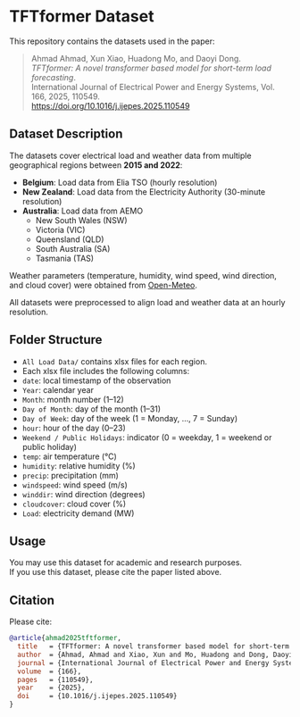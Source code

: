 # TFTformer Dataset

This repository contains the datasets used in the paper:

> Ahmad Ahmad, Xun Xiao, Huadong Mo, and Daoyi Dong.  
> *TFTformer: A novel transformer based model for short-term load forecasting*.  
> International Journal of Electrical Power and Energy Systems, Vol. 166, 2025, 110549.  
> https://doi.org/10.1016/j.ijepes.2025.110549

## Dataset Description

The datasets cover electrical load and weather data from multiple geographical regions between **2015 and 2022**:

- **Belgium**: Load data from Elia TSO (hourly resolution)  
- **New Zealand**: Load data from the Electricity Authority (30-minute resolution)  
- **Australia**: Load data from AEMO  
  - New South Wales (NSW)  
  - Victoria (VIC)  
  - Queensland (QLD)  
  - South Australia (SA)  
  - Tasmania (TAS)  

Weather parameters (temperature, humidity, wind speed, wind direction, and cloud cover) were obtained from [Open-Meteo](https://open-meteo.com/).

All datasets were preprocessed to align load and weather data at an hourly resolution.

## Folder Structure

- `All Load Data/` contains xlsx files for each region.  
- Each xlsx file includes the following columns:
- `date`: local timestamp of the observation  
- `Year`: calendar year  
- `Month`: month number (1–12)  
- `Day of Month`: day of the month (1–31)  
- `Day of Week`: day of the week (1 = Monday, …, 7 = Sunday)  
- `hour`: hour of the day (0–23)  
- `Weekend / Public Holidays`: indicator (0 = weekday, 1 = weekend or public holiday)  
- `temp`: air temperature (°C)  
- `humidity`: relative humidity (%)  
- `precip`: precipitation (mm)  
- `windspeed`: wind speed (m/s)  
- `winddir`: wind direction (degrees)  
- `cloudcover`: cloud cover (%)  
- `Load`: electricity demand (MW) 

## Usage

You may use this dataset for academic and research purposes.  
If you use this dataset, please cite the paper listed above.

## Citation

Please cite:

```bibtex
@article{ahmad2025tftformer,
  title   = {TFTformer: A novel transformer based model for short-term load forecasting},
  author  = {Ahmad, Ahmad and Xiao, Xun and Mo, Huadong and Dong, Daoyi},
  journal = {International Journal of Electrical Power and Energy Systems},
  volume  = {166},
  pages   = {110549},
  year    = {2025},
  doi     = {10.1016/j.ijepes.2025.110549}
}
